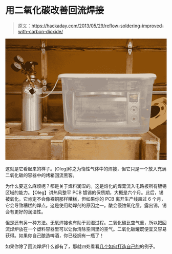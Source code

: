 # 用二氧化碳改善回流焊接

> 原文：<https://hackaday.com/2013/05/29/reflow-soldering-improved-with-carbon-dioxide/>

![co2_reflow-oven](img/18d196d27c362c20dd19a4a4082b5fe2.png)

这就是它看起来的样子。[Oleg]称之为惰性气体中的焊接，但它只是一个放入充满二氧化碳的容器中的烤箱回流黑客。

为什么要这么麻烦呢？都是关于焊料润湿的。这是熔化的焊膏流入电路板所有镀锡区域的能力。【Oleg】讲热风整平 PCB 镀锡的保质期，大概是六个月。此后，锡被氧化。它肯定不会像裸铜那样糟糕，但如果你的 PCB 离开生产线超过 6 个月，它会导致糟糕的焊点。这是使用助焊剂的原因之一。酸会侵蚀氧化层，露出锡，锡会有更好的润湿性。

但是还有另一种方法。无氧焊接也有助于润湿过程。二氧化碳比空气重，所以把回流焊炉放在一个塑料容器里可以让你清除空间里的空气。二氧化碳罐既便宜又容易获得。如果你自己酿造啤酒，你已经拥有一瓶了！

如果你除了回流焊炉什么都有了，那就四处看看[几个如何打造自己的](http://hackaday.com/2012/03/08/toaster-oven-reflow-soldering-roundup/)的例子。